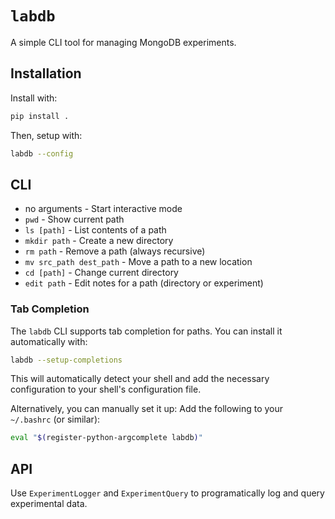 # `labdb`

A simple CLI tool for managing MongoDB experiments.

## Installation

Install with:
```bash
pip install .
```

Then, setup with:
```bash
labdb --config
```

## CLI

- no arguments - Start interactive mode
- `pwd` - Show current path
- `ls [path]` - List contents of a path
- `mkdir path` - Create a new directory
- `rm path` - Remove a path (always recursive)
- `mv src_path dest_path` - Move a path to a new location
- `cd [path]` - Change current directory
- `edit path` - Edit notes for a path (directory or experiment)

### Tab Completion

The `labdb` CLI supports tab completion for paths. You can install it automatically with:

```bash
labdb --setup-completions
```

This will automatically detect your shell and add the necessary configuration to your shell's configuration file.

Alternatively, you can manually set it up:
Add the following to your `~/.bashrc` (or similar):
```bash
eval "$(register-python-argcomplete labdb)"
```

## API

Use `ExperimentLogger` and `ExperimentQuery` to programatically log and query experimental data.
